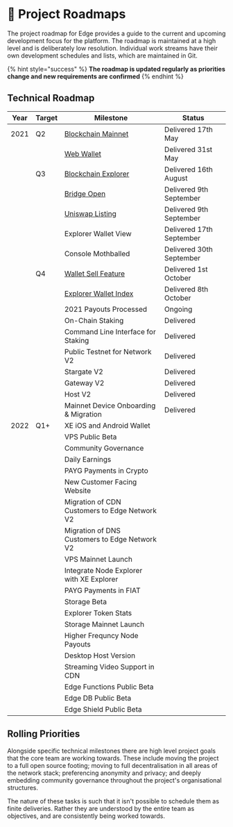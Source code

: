 # 📍 Project Roadmaps

The project roadmap for Edge provides a guide to the current and upcoming development focus for the platform. The roadmap is maintained at a high level and is deliberately low resolution. Individual work streams have their own development schedules and lists, which are maintained in Git.

{% hint style="success" %}
**The roadmap is updated regularly as priorities change and new requirements are confirmed**
{% endhint %}

## Technical Roadmap

| Year | Target | Milestone                                                                                                  | Status                   |
| ---- | ------ | ---------------------------------------------------------------------------------------------------------- | ------------------------ |
| 2021 | Q2     | [Blockchain Mainnet](https://edge.network/en/updates/announcements/weekly-update-wc-17th-may-2021/)        | Delivered 17th May       |
|      |        | [Web Wallet](https://edge.network/en/updates/announcements/weekly-update-wc-31st-may-2021/)                | Delivered 31st May       |
|      | Q3     | [Blockchain Explorer](https://edge.network/en/updates/announcements/weekly-update-wc-16th-august-2021/)    | Delivered 16th August    |
|      |        | [Bridge Open](https://edge.network/en/updates/announcements/edge-token-launch/)                            | Delivered 9th September  |
|      |        | [Uniswap Listing](https://edge.network/en/updates/announcements/edge-token-launch/)                        | Delivered 9th September  |
|      |        | Explorer Wallet View                                                                                       | Delivered 17th September |
|      |        | Console Mothballed                                                                                         | Delivered 30th September |
|      | Q4     | [Wallet Sell Feature](https://edge.network/en/updates/announcements/weekly-update-wc-27th-september-2021/) | Delivered 1st October    |
|      |        | [Explorer Wallet Index](https://edge.network/en/updates/announcements/weekly-update-wc-04th-october-2021/) | Delivered 8th October    |
|      |        | 2021 Payouts Processed                                                                                     | Ongoing                  |
|      |        | On-Chain Staking                                                                                           | Delivered                |
|      |        | Command Line Interface for Staking                                                                         | Delivered                |
|      |        | Public Testnet for Network V2                                                                              | Delivered                |
|      |        | Stargate V2                                                                                                | Delivered                |
|      |        | Gateway V2                                                                                                 | Delivered                |
|      |        | Host V2                                                                                                    | Delivered                |
|      |        | Mainnet Device Onboarding & Migration                                                                      | Delivered                |
| 2022 | Q1+    | XE iOS and Android Wallet                                                                                  |                          |
|      |        | VPS Public Beta                                                                                            |                          |
|      |        | Community Governance                                                                                       |                          |
|      |        | Daily Earnings                                                                                             |                          |
|      |        | PAYG Payments in Crypto                                                                                    |                          |
|      |        | New Customer Facing Website                                                                                |                          |
|      |        | Migration of CDN Customers to Edge Network V2                                                              |                          |
|      |        | Migration of DNS Customers to Edge Network V2                                                              |                          |
|      |        | VPS Mainnet Launch                                                                                         |                          |
|      |        | Integrate Node Explorer with XE Explorer                                                                   |                          |
|      |        | PAYG Payments in FIAT                                                                                      |                          |
|      |        | Storage Beta                                                                                               |                          |
|      |        | Explorer Token Stats                                                                                       |                          |
|      |        | Storage Mainnet Launch                                                                                     |                          |
|      |        | Higher Frequncy Node Payouts                                                                               |                          |
|      |        | Desktop Host Version                                                                                       |                          |
|      |        | Streaming Video Support in CDN                                                                             |                          |
|      |        | Edge Functions Public Beta                                                                                 |                          |
|      |        | Edge DB Public Beta                                                                                        |                          |
|      |        | Edge Shield Public Beta                                                                                    |                          |

## Rolling Priorities

Alongside specific technical milestones there are high level project goals that the core team are working towards. These include moving the project to a full open source footing; moving to full decentralisation in all areas of the network stack; preferencing anonymity and privacy; and deeply embedding community governance throughout the project's organisational structures.

The nature of these tasks is such that it isn't possible to schedule them as finite deliveries. Rather they are understood by the entire team as objectives, and are consistently being worked towards.
